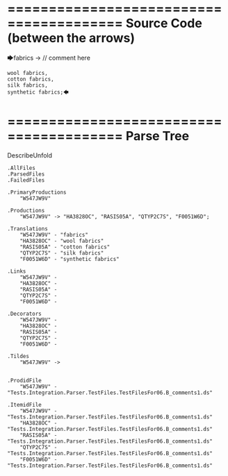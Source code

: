========================================
Source Code (between the arrows)
========================================

🡆fabrics -> // comment here

    wool fabrics,
    cotton fabrics,
    silk fabrics,
    synthetic fabrics;🡄

========================================
Parse Tree
========================================
DescribeUnfold

    .AllFiles
    .ParsedFiles
    .FailedFiles

    .PrimaryProductions
        "W547JW9V" 

    .Productions
        "W547JW9V" -> "HA3828OC", "RASIS05A", "QTYP2C7S", "F0051W6D";

    .Translations
        "W547JW9V" - "fabrics"
        "HA3828OC" - "wool fabrics"
        "RASIS05A" - "cotton fabrics"
        "QTYP2C7S" - "silk fabrics"
        "F0051W6D" - "synthetic fabrics"

    .Links
        "W547JW9V" - 
        "HA3828OC" - 
        "RASIS05A" - 
        "QTYP2C7S" - 
        "F0051W6D" - 

    .Decorators
        "W547JW9V" - 
        "HA3828OC" - 
        "RASIS05A" - 
        "QTYP2C7S" - 
        "F0051W6D" - 

    .Tildes
        "W547JW9V" -> 


    .ProdidFile
        "W547JW9V" - "Tests.Integration.Parser.TestFiles.TestFilesFor06.B_comments1.ds"

    .ItemidFile
        "W547JW9V" - "Tests.Integration.Parser.TestFiles.TestFilesFor06.B_comments1.ds"
        "HA3828OC" - "Tests.Integration.Parser.TestFiles.TestFilesFor06.B_comments1.ds"
        "RASIS05A" - "Tests.Integration.Parser.TestFiles.TestFilesFor06.B_comments1.ds"
        "QTYP2C7S" - "Tests.Integration.Parser.TestFiles.TestFilesFor06.B_comments1.ds"
        "F0051W6D" - "Tests.Integration.Parser.TestFiles.TestFilesFor06.B_comments1.ds"

